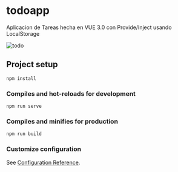 # todoapp
Aplicacion de Tareas hecha en VUE 3.0 con Provide/Inject usando LocalStorage

![todo](https://user-images.githubusercontent.com/20076596/155425048-80472082-19b5-4145-811e-bc4fa123dcfd.png)


## Project setup
```
npm install
```

### Compiles and hot-reloads for development
```
npm run serve
```

### Compiles and minifies for production
```
npm run build
```

### Customize configuration
See [Configuration Reference](https://cli.vuejs.org/config/).
